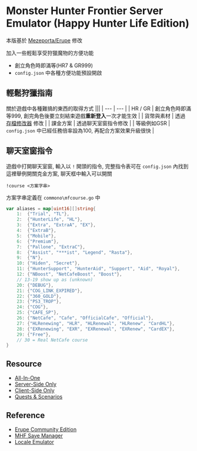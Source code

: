 # Monster Hunter Frontier Server Emulator (Happy Hunter Life Edition)

本版基於 [Mezeporta/Erupe](https://github.com/Mezeporta/Erupe) 修改  

加入一些輕鬆享受狩獵魔物的方便功能
- 創立角色時即滿等(HR7 & GR999)
- `config.json` 中各種方便功能預設開啟
  


## 輕鬆狩獵指南
關於遊戲中各種難搞的東西的取得方式
|||
| --- | --- |
| HR / GR | 創立角色時即滿等999, 創完角色後要立刻結束遊戲**重新登入**一次才能生效 |
| 貨幣與素材 | 透過 [存檔修改器](https://github.com/Chakratos/mhf-save-manager) 修改 |
| 課金方案 | 透過聊天室窗指令修改 |
| 等級例如GSR | `config.json` 中已經任務倍率設為100, 再配合方案效果升級很快 |


## 聊天室窗指令

遊戲中打開聊天室窗, 輸入以 `!` 開頭的指令, 完整指令表可在 `config.json` 內找到  
這裡舉例開關克金方案, 聊天框中輸入可以開關
```
!course <方案字串>
```
方案字串定義在 `commono\mfcourse.go` 中
```go
var aliases = map[uint16][]string{
	1:  {"Trial", "TL"},
	2:  {"HunterLife", "HL"},
	3:  {"Extra", "ExtraA", "EX"},
	4:  {"ExtraB"},
	5:  {"Mobile"},
	6:  {"Premium"},
	7:  {"Pallone", "ExtraC"},
	8:  {"Assist", "***ist", "Legend", "Rasta"},
	9:  {"N"},
	10: {"Hiden", "Secret"},
	11: {"HunterSupport", "HunterAid", "Support", "Aid", "Royal"},
	12: {"NBoost", "NetCafeBoost", "Boost"},
	// 13-19 show up as (unknown)
	20: {"DEBUG"},
	21: {"COG_LINK_EXPIRED"},
	22: {"360_GOLD"},
	23: {"PS3_TROP"},
	24: {"COG"},
	25: {"CAFE_SP"},
	26: {"NetCafe", "Cafe", "OfficialCafe", "Official"},
	27: {"HLRenewing", "HLR", "HLRenewal", "HLRenew", "CardHL"},
	28: {"EXRenewing", "EXR", "EXRenewal", "EXRenew", "CardEX"},
	29: {"Free"},
	// 30 = Real NetCafe course
}
```

## Resource
- [All-In-One](https://drive.google.com/file/d/1M6B23mxVlvpc47_cSEsRTRNJW39GNK0i/view)
- [Server-Side Only](https://github.com/Misora000/Erupe-HHL/releases/download/v0.0.1/Erupe-HHL-win-amd64.7z)
- [Client-Side Only](https://drive.google.com/file/d/148wXH_j84afJVGWnIPuQHiSceqlJgCXP/view)
- [Quests & Scenarios](https://files.catbox.moe/xf0l7w.7z)

## Reference
- [Erupe Community Edition](https://github.com/Mezeporta/Erupe)
- [MHF Save Manager](https://github.com/Chakratos/mhf-save-manager)
- [Locale Emulator](https://github.com/xupefei/Locale-Emulator)

